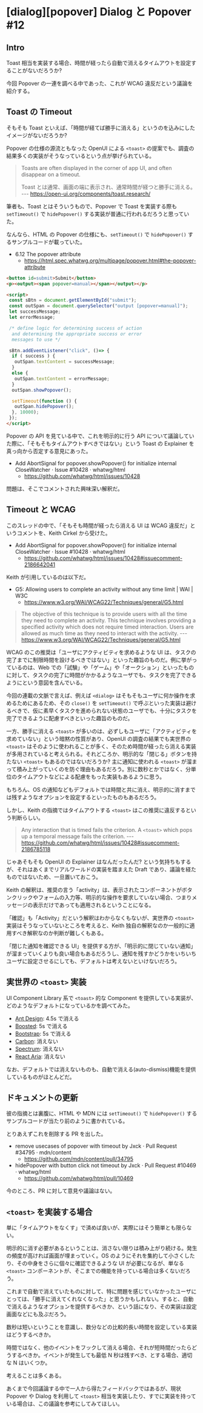 # [dialog][popover] Dialog と Popover #12

## Intro

Toast 相当を実装する場合、時間が経ったら自動で消えるタイムアウトを設定することがないだろうか?

今回 Popover の一連を調べる中であった、これが WCAG 違反だという議論を紹介する。


## Toast の Timeout

そもそも Toast といえば、「時間が経てば勝手に消える」というのを込みにしたイメージがないだろうか?

Popover の仕様の源流ともなった OpenUI による `<toast>` の提案でも、調査の結果多くの実装がそうなっているという点が挙げられている。

> Toasts are often displayed in the corner of app UI, and often disappear on a timeout.
>
> Toast とは通常、画面の端に表示され、通常時間が経つと勝手に消える。
> --- https://open-ui.org/components/toast.research/

筆者も、Toast とはそういうもので、Popover で Toast を実装する際も `setTimeout()` で `hidePopover()` する実装が普通に行われるだろうと思っていた。

なんなら、HTML の Popover の仕様にも、`setTimeout()` で `hidePopover()` するサンプルコードが載っていた。

- 6.12 The popover attribute
  - https://html.spec.whatwg.org/multipage/popover.html#the-popover-attribute

```html
<button id=submit>Submit</button>
<p><output><span popover=manual></span></output></p>

<script>
 const sBtn = document.getElementById("submit");
 const outSpan = document.querySelector("output [popover=manual]");
 let successMessage;
 let errorMessage;

 /* define logic for determining success of action
  and determining the appropriate success or error
  messages to use */

 sBtn.addEventListener("click", ()=> {
  if ( success ) {
   outSpan.textContent = successMessage;
  }
  else {
   outSpan.textContent = errorMessage;
  }
  outSpan.showPopover();

  setTimeout(function () {
   outSpan.hidePopover();
  }, 10000);
 });
</script>
```

Popover の API を見ている中で、これを明示的に行う API について議論していた際に、「そもそもタイムアウトすべきではない」という Toast の Explainer を真っ向から否定する意見にあった。

- Add AbortSignal for popover.showPopover() for initialize internal CloseWatcher · Issue #10428 · whatwg/html
  - https://github.com/whatwg/html/issues/10428

問題は、そこでコメントされた興味深い解釈だ。


## Timeout と WCAG

このスレッドの中で、「そもそも時間が経ったら消える UI は WCAG 違反だ」というコメントを、Keith Cirkel から受けた。

- Add AbortSignal for popover.showPopover() for initialize internal CloseWatcher · Issue #10428 · whatwg/html
  - https://github.com/whatwg/html/issues/10428#issuecomment-2186642041

Keith が引用しているのは以下だ。

- G5: Allowing users to complete an activity without any time limit | WAI | W3C
  - https://www.w3.org/WAI/WCAG22/Techniques/general/G5.html

> The objective of this technique is to provide users with all the time they need to complete an activity.
> This technique involves providing a specified activity which does not require timed interaction.
> Users are allowed as much time as they need to interact with the activity.
> --- https://www.w3.org/WAI/WCAG22/Techniques/general/G5.html

WCAG のこの推奨は「ユーザにアクティビティを求めるような UI は、タスクの完了までに制限時間を設けるべきではない」といった趣旨のものだ。例に挙がっているのは、Web での「試験」や「ゲーム」や「オークション」といったものに対して、タスクの完了に時間がかかるようなユーザでも、タスクを完了できるようにという意図を含んでいる。

今回の連載の文脈で言えば、例えば `<dialog>` はそもそもユーザに何か操作を求めるためにあるため、その `close()` を `setTimeout()` で呼ぶといった実装は避けるべきで、仮に素早くタスクを進められない状態のユーザでも、十分にタスクを完了できるように配慮すべきといった趣旨のものだ。

一方、勝手に消える `<toast>` が多いのは、必ずしもユーザに「アクティビティを求めていない」という暗黙の性質があり、OpenUI の調査の結果でも実世界の `<toast>` はそのように使われることが多く、そのため時間が経ったら消える実装が多用されていると考えられる。それどころか、明示的な「閉じる」ボタンを持たない `<toast>` もあるのではないだろうか? 主に通知に使われる `<toast>` が溜まって積み上がっていくのを防ぐ理由もあるだろう。別に数秒とかではなく、分単位のタイムアウトなどによる配慮をもった実装もあるように思う。

もちろん、OS の通知などもデフォルトでは時間と共に消え、明示的に消すまでは残すようなオプションを設定するといったものもあるだろう。

しかし、Keith の指摘ではタイムアウトする `<toast>` はこの推奨に違反するという判断らしい。

> Any interaction that is timed fails the criterion. A `<toast>` which pops up a temporal message fails the criterion.
> --- https://github.com/whatwg/html/issues/10428#issuecomment-2186785118

じゃあそもそも OpenUI の Explainer はなんだったんだ? という気持ちもするが、それはあくまでリアルワールドの実装を踏まえた Draft であり、議論を経たものではないため、一旦置いておこう。

Keith の解釈は、推奨の言う「activity」は、表示されたコンポーネントがボタンクリックやフォームの入力等、明示的な操作を要求していない場合、つまりメッセージの表示だけであっても適用されるということになる。

「確認」も「Activity」だという解釈はわからなくもないが、実世界の `<toast>` 実装はそうなっていないところを考えると、Keith 独自の解釈なのか一般的に適用すべき解釈なのか判断が難しくもある。

「閉じた通知を確認できる UI」を提供する方が、「明示的に閉じていない通知」が溜まっていくよりも良い場合もあるだろうし、通知を残すかどうかをいちいちユーザに設定させるにしても、デフォルトは考えないといけないだろう。


## 実世界の `<toast>` 実装

UI Component Library 系で `<toast>` 的な Component を提供している実装が、どのようなデフォルトになっているかを調べてみた。

- [Ant Design](https://ant.design/components/notification): 4.5s で消える
- [Boosted](https://boosted.orange.com/docs/5.3/components/toasts/#methods): 5s で消える
- [Bootstrap](https://getbootstrap.com/docs/5.3/components/toasts/#options): 5s で消える
- [Carbon](https://carbondesignsystem.com/components/notification/usage/): 消えない
- [Spectrum](https://spectrum.adobe.com/page/toast/): 消えない
- [React Aria](https://react-spectrum.adobe.com/react-aria/useToast.html): 消えない

なお、デフォルトでは消えないものも、自動で消える(auto-dismiss)機能を提供しているものがほとんどだ。


## ドキュメントの更新

彼の指摘とは裏腹に、HTML や MDN には `setTimeout()` で `hidePopover()` するサンプルコードが当たり前のように書かれている。

とりあえずこれを削除する PR を出した。

- remove usecases of popover with timeout by Jxck · Pull Request #34795 · mdn/content
  - https://github.com/mdn/content/pull/34795
- hidePopover with button click not timeout by Jxck · Pull Request #10469 · whatwg/html
  - https://github.com/whatwg/html/pull/10469

今のところ、PR に対して意見や議論はない。


## `<toast>` を実装する場合

単に「タイムアウトをなくす」で済めば良いが、実際にはそう簡単とも限らない。

明示的に消す必要があるということは、消さない限りは積み上がり続ける。発生の頻度が高ければ画面が埋まっていく。OS のようにそれを集約して小さくしたり、その中身をさらに個々に確認できるような UI が必要になるが、単なる `<toast>` コンポーネントが、そこまでの機能を持っている場合は多くないだろう。

これまで自動で消えていたものに対して、特に問題を感じていなかったユーザにとっては、「勝手に消えてくれなくなった」と思うかもしれない。すると、自動で消えるようなオプションを提供するべきか、という話になり、その実装は設定画面などにも及ぶだろう。

数秒は短いということを意識し、数分などの比較的長い時間を設定している実装はどうするべきか。

時間ではなく、他のイベントをフックして消える場合、それが短時間だったらどうするべきか。イベントが発生しても最低 N 秒は残すべき、とする場合、適切な N はいくつか。

考えることは多くある。

あくまで今回議論する中で一人から得たフィードバックではあるが、現状 Popover や Dialog を利用して `<toast>` 相当を実装したり、すでに実装を持っている場合は、この議論を参考にしてみてほしい。
